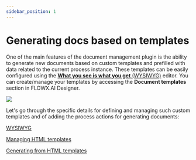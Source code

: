 ```yaml
---
sidebar_position: 1
---
```


# Generating docs based on templates

One of the main features of the document management plugin is the ability to generate new documents based on custom templates and prefilled with data related to the current process instance. These templates can be easily configured using the [**What you see is what you get** (WYSIWYG)](../../../../wysiwyg.md) editor. You can create/manage your templates by accessing the **Document templates** section in FLOWX.AI Designer.

![](https://s3.eu-west-1.amazonaws.com/docx.flowx.ai/3.2/docs_plugin_template.png)

Let's go through the specific details for defining and managing such custom templates and of adding the process actions for generating documents:

[WYSIWYG](../../../../wysiwyg.md)

[Managing HTML templates](managing-html-templates.md)

[Generating from HTML templates](generating-from-html-templates.md)

